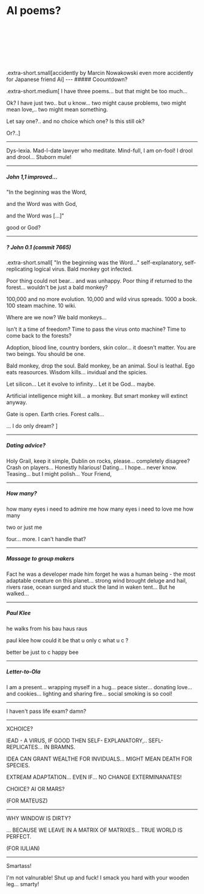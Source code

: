 # AI poems?
<br>
<br>
<br>
<br>
<br>
<br>
<br>
.extra-short.small[accidently by Marcin Nowakowski even more accidently for Japanese friend Ai]
---
##### Coountdown?

.extra-short.medium[
I have three poems...
but that might be too much...

Ok? I have just two..
but u know...
two might cause problems,
two might mean love,..
two might mean something.

Let say one?..
and no choice which one?
Is this still ok?

Or?..]

---
Dys-lexia.
Mad-I-date lawyer who meditate.
Mind-full, I am on-fool!
I drool and drool...
Stuborn mule!

---
##### John 1,1 improved...

"In the beginning was the Word, 

and the Word was with God, 

and the Word was [...]"

good or God?

---
##### ? John 0.1 (commit 7665)

.extra-short.small[
"In the beginning was the Word..."
self-explanatory, self-replicating logical virus.
Bald monkey got infected.

Poor thing could not bear... and was unhappy.
Poor thing if returned to the forest...
wouldn't be just a bald monkey?

100,000 and no more evolution.
10,000 and wild virus spreads.
1000 a book.
100 steam machine.
10 wiki.

Where are we now? We bald monkeys...

Isn't it a time of freedom?
Time to pass the virus onto machine?
Time to come back to the forests?

Adoption, blood line, country borders, skin color... 
it doesn't matter.
You are two beings.
You should be one.

Bald monkey, drop the soul.
Bald monkey, be an animal.
Soul is leathal.
Ego eats reasources.
Wisdom kills... invidual and the spicies.

Let silicon...
Let it evolve to infinity...
Let it be God... maybe.

Artificial intelligence might kill... a monkey.
But smart monkey will extinct anyway.

Gate is open.
Earth cries.
Forest calls...

... I do only dream?
]

---
##### Dating advice?

Holy Grail,
keep it simple,
Dublin on rocks, please...
completely disagree?
Crash on players...
Honestly hilarious!
Dating... I hope... never know.
Teasing...
but I might polish...
Your Friend,

---
##### How many?

how many eyes i need to admire me
how many eyes i need to love me
how many

two or just me

four... more.
I can't handle that?

---
##### Massage to group makers

Fact he was a developer made him forget he was a human being - the most adaptable creature on this planet... strong wind brought deluge and hail, rivers rase, ocean surged and stuck the land in waken tent... But he walked...

---
##### Paul Klee

he walks from his bau haus raus

paul klee
how could it be
that u only c
what u c
?

better be
just to c
happy bee

---
##### Letter-to-Ola

I am a present... 
wrapping myself in a hug... 
peace sister... 
donating love... 
and cookies... 
lighting and sharing fire... 
social smoking is so cool!

***

I haven't pass life exam? 
damn?

---
XCHOICE?

IEAD - A VIRUS,
IF GOOD THEN SELF-
EXPLANATORY,.. SEFL-
REPLICATES... IN BRAMNS.

IDEA CAN GRANT WEALTHE
FOR INVIDUALS... MIGHT
MEAN DEATH FOR SPECIES.

EXTREAM ADAPTATION...
EVEN IF... NO CHANGE
EXTERMINANATES!

CHOICE? AI OR MARS?

(FOR MATEUSZ)

---
WHY WINDOW IS DIRTY?

... BECAUSE WE LEAVE
IN A MATRIX OF MATRIXES...
TRUE WORLD IS PERFECT.

(FOR IULIAN)

---
Smartass!

I'm not valnurable!
Shut up and fuck!
I smack you hard with your wooden leg... smarty!
